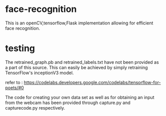 # face-recognition
This is an openCV,tensorflow,Flask implementation allowing for efficient face recognition.

# testing
The retrained_graph.pb and retrained_labels.txt have not been provided as a part of this source. This can easily be achieved by simply retraining TensorFlow's inceptionV3 model. 

refer to : https://codelabs.developers.google.com/codelabs/tensorflow-for-poets/#0

The code for creating your own data set as well as for obtaining an input from the webcam has been provided through capture.py and capturecode.py respectively.


